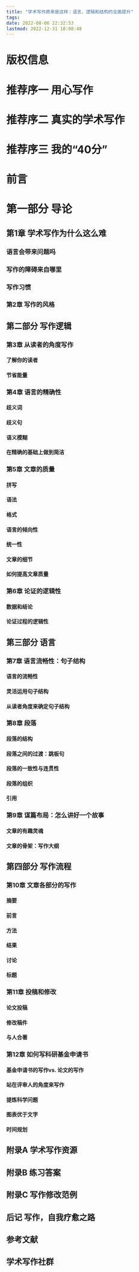 ```yaml
---
title: "学术写作原来是这样：语言、逻辑和结构的全面提升"
tags: 
date: 2022-08-06 22:32:53
lastmod: 2022-12-31 18:08:48
---
```


# 版权信息

# 推荐序一 用心写作

# 推荐序二 真实的学术写作

# 推荐序三 我的“40分”

# 前言

# 第一部分 导论

## 第1章 学术写作为什么这么难

### 语言会带来问题吗

### 写作的障碍来自哪里

### 写作习惯

### 第2章 写作的风格

## 第二部分 写作逻辑

### 第3章 从读者的角度写作

#### 了解你的读者

#### 节省能量

### 第4章 语言的精确性

#### 歧义词

#### 歧义句

#### 语义模糊

#### 在精确的基础上做到简洁

### 第5章 文章的质量

#### 拼写

#### 语法

#### 格式

#### 语言的倾向性

#### 统一性

#### 文章的细节

#### 如何提高文章质量

### 第6章 论证的逻辑性

#### 数据和结论

#### 论证过程的逻辑性

## 第三部分 语言

### 第7章 语言流畅性：句子结构

#### 语言的流畅性

#### 灵活运用句子结构

#### 从读者角度来确定句子结构

### 第8章 段落

#### 段落的结构

#### 段落之间的过渡：跳板句

#### 段落的一致性与连贯性

#### 段落的组织

#### 引用

### 第9章 谋篇布局：怎么讲好一个故事

#### 文章的有趣灵魂

#### 文章的骨架：写作大纲

## 第四部分 写作流程

### 第10章 文章各部分的写作

#### 摘要

#### 前言

#### 方法

#### 结果

#### 讨论

#### 标题

### 第11章 投稿和修改

#### 论文投稿

#### 修改稿件

#### 与人合著

### 第12章 如何写科研基金申请书

#### 基金申请书的写作vs. 论文的写作

#### 站在评审人的角度来写作

#### 提炼科学问题

#### 图表优于文字

#### 时间规划

## 附录A 学术写作资源

## 附录B 练习答案

## 附录C 写作修改范例

## 后记 写作，自我疗愈之路

## 参考文献

## 学术写作社群